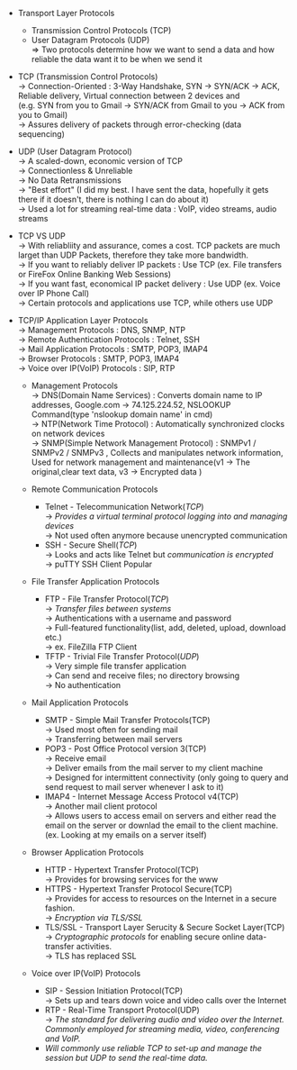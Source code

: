 * Transport Layer Protocols </br>
  * Transmission Control Protocols (TCP)</br>
  * User Datagram Protocols (UDP)</br>
=> Two protocols determine how we want to send a data and how reliable the data want it to be when we send it</br>

* TCP (Transmission Control Protocols)</br>
-> Connection-Oriented : 3-Way Handshake, SYN -> SYN/ACK -> ACK, Reliable delivery, Virtual connection between 2 devices and</br>
  (e.g. SYN from you to Gmail -> SYN/ACK from Gmail to you -> ACK from you to Gmail)</br>
-> Assures delivery of packets through error-checking (data sequencing)</br>

* UDP (User Datagram Protocol)</br>
-> A scaled-down, economic version of TCP</br>
-> Connectionless & Unreliable</br>
-> No Data Retransmissions</br>
-> "Best effort" (I did my best. I have sent the data, hopefully it gets there if it doesn't, there is nothing I can do about it)</br>
-> Used a lot for streaming real-time data : VoIP, video streams, audio streams </br>

* TCP VS UDP</br>
-> With reliabliity and assurance, comes a cost. TCP packets are much larget than UDP Packets, therefore they take more bandwidth.</br>
-> If you want to reliably deliver IP packets : Use TCP (ex. File transfers or FireFox Online Banking Web Sessions)</br>
-> If you want fast, economical IP packet delivery : Use UDP (ex. Voice over IP Phone Call)</br>
-> Certain protocols and applications use TCP, while others use UDP</br>

* TCP/IP Application Layer Protocols</br>
-> Management Protocols : DNS, SNMP, NTP</br>
-> Remote Authentication Protocols : Telnet, SSH</br>
-> Mail Application Protocols : SMTP, POP3, IMAP4</br>
-> Browser Protocols : SMTP, POP3, IMAP4</br>
-> Voice over IP(VoIP) Protocols : SIP, RTP</br>

  * Management Protocols</br>
  -> DNS(Domain Name Services) : Converts domain name to IP addresses, Google.com -> 74.125.224.52, NSLOOKUP Command(type 'nslookup domain name' in cmd)</br>
  -> NTP(Network Time Protocol) : Automatically synchronized clocks on network devices </br>
  -> SNMP(Simple Network Management Protocol) : SNMPv1 / SNMPv2 / SNMPv3 , Collects and manipulates network information, Used for network management and maintenance(v1 -> The original,clear text data, v3 -> Encrypted data )</br>

  * Remote Communication Protocols</br>
    * Telnet - Telecommunication Network(*TCP*)</br>
    -> *Provides a virtual terminal protocol logging into and managing devices*</br>
    -> Not used often anymore because unencrypted communication</br>
    * SSH - Secure Shell(*TCP*)</br>
    -> Looks and acts like Telnet but *communication is encrypted*</br>
    -> puTTY SSH Client Popular</br>

  * File Transfer Application Protocols</br>
    * FTP - File Transfer Protocol(*TCP*)</br>
    -> *Transfer files between systems*</br>
    -> Authentications with a username and password</br>
    -> Full-featured functionality(list, add, deleted, upload, download etc.)</br>
    -> ex. FileZilla FTP Client </br>
    * TFTP - Trivial File Transfer Protocol(*UDP*)</br>
    -> Very simple file transfer application</br>
    -> Can send and receive files; no directory browsing</br>
    -> No authentication</br>
    
  * Mail Application Protocols</br>
    * SMTP - Simple Mail Transfer Protocols(TCP)</br>
    -> Used most often for sending mail</br>
    -> Transferring between mail servers</br>
    * POP3 - Post Office Protocol version 3(TCP)</br>
    -> Receive email</br>
    -> Deliver emails from the mail server to my client machine</br>
    -> Designed for intermittent connectivity (only going to query and send request to mail server whenever I ask to it)</br>
    * IMAP4 - Internet Message Access Protocol v4(TCP)</br>
    -> Another mail client protocol</br>
    -> Allows users to access email on servers and either read the email on the server or downlad the email to the client machine.</br>
       (ex. Looking at my emails on a server itself)</br>

  * Browser Application Protocols</br>
    * HTTP - Hypertext Transfer Protocol(TCP)</br>
    -> Provides for browsing services for the www</br>
    * HTTPS - Hypertext Transfer Protocol Secure(TCP)</br>
    -> Provides for access to resources on the Internet in a secure fashion.</br>
    -> *Encryption via TLS/SSL*</br>
    * TLS/SSL - Transport Layer Serucity & Secure Socket Layer(TCP)</br>
    -> *Cryptographic protocols* for enabling secure online data-transfer activities.</br>
    -> TLS has replaced SSL</br>
  
  * Voice over IP(VoIP) Protocols</br>
    * SIP - Session Initiation Protocol(TCP)</br>
    -> Sets up and tears down voice and video calls over the Internet</br>
    * RTP - Real-Time Transport Protocol(UDP)</br>
    -> *The standard for delivering audio and video over the Internet. Commonly employed for streaming media, video, conferencing and VoIP.* </br>
    * *Will commonly use reliable TCP to set-up and manage the session but UDP to send the real-time data.* </br>

